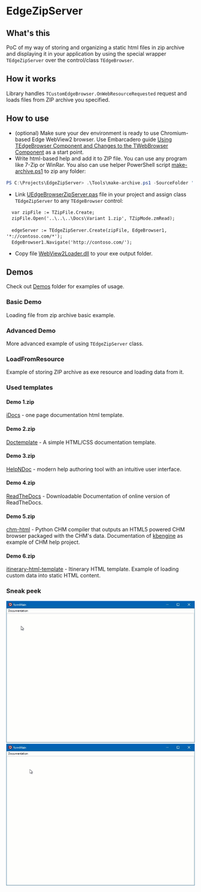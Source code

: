 # EdgeZipServer

## What's this
PoC of my way of storing and organizing a static html files in zip archive and displaying it in your application by using the special wrapper `TEdgeZipServer` over the control/class `TEdgeBrowser`.

## How it works
Library handles `TCustomEdgeBrowser.OnWebResourceRequested` request and loads files from ZIP archive you specified.

## How to use
* (optional) Make sure your dev environment is ready to use Chromium-based Edge WebView2 browser. Use Embarcadero guide [Using TEdgeBrowser Component and Changes to the TWebBrowser Component](https://docwiki.embarcadero.com/RADStudio/Alexandria/en/Using_TEdgeBrowser_Component_and_Changes_to_the_TWebBrowser_Component) as a start point.
* Write html-based help and add it to ZIP file. You can use any program like 7-Zip or WinRar. You also can use helper PowerShell script [make-archive.ps1](Tools/make-archive.ps1) to zip any folder:
``` PowerShell
PS C:\Projects\EdgeZipServer> .\Tools\make-archive.ps1 -SourceFolder '.\Demos\Docs\Variant 1\' -OutputFileName '.\Demos\Docs\Varian 1.zip'
```
* Link [UEdgeBrowserZipServer.pas](Library/UEdgeBrowserZipServer.pas) file in your project and assign class `TEdgeZipServer` to any `TEdgeBrowser` control:
``` Delphi
  var zipFile := TZipFile.Create;
  zipFile.Open('..\..\..\Docs\Variant 1.zip', TZipMode.zmRead);

  edgeServer := TEdgeZipServer.Create(zipFile, EdgeBrowser1, '*://contoso.com/*');
  EdgeBrowser1.Navigate('http://contoso.com/');
```
* Copy file [WebView2Loader.dll](Vendor/WebView2Loader.dll) to your exe output folder.

## Demos
Check out [Demos](Demos/) folder for examples of usage. 

### Basic Demo
Loading file from zip archive basic example.

### Advanced Demo
More advanced example of using `TEdgeZipServer` class.

### LoadFromResource
Example of storing ZIP archive as exe resource and loading data from it.

### Used templates
#### Demo 1.zip
[iDocs](https://github.com/harnishdesign/iDocs) - one page documentation html template.

#### Demo 2.zip
[Doctemplate](https://github.com/charlyllo/doctemplate) - A simple HTML/CSS documentation template.

#### Demo 3.zip
[HelpNDoc](https://www.helpndoc.com/) - modern help authoring tool with an intuitive user interface.

#### Demo 4.zip
[ReadTheDocs](https://docs.readthedocs.io/en/stable/downloadable-documentation.html) - Downloadable Documentation of online version of ReadTheDocs.

#### Demo 5.zip
[chm-html](https://github.com/krogank9/chm-html) - Python CHM compiler that outputs an HTML5 powered CHM browser packaged with the CHM's data. Documentation of [kbengine](https://github.com/kbengine/kbengine) as example of CHM help project.

#### Demo 6.zip
[itinerary-html-template](https://github.com/harnishdesign/itinerary-html-template) - Itinerary HTML template. Example of loading custom data into static HTML content.

### Sneak peek
![Demo1](Demos/Demo1.gif)
![Demo1](Demos/Demo3.gif)